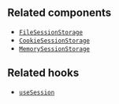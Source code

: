 ## Related components

- [`FileSessionStorage`](/api/hydrogen/components/framework/filesessionstorage)
- [`CookieSessionStorage`](/api/hydrogen/components/framework/cookiesessionstorage)
- [`MemorySessionStorage`](/api/hydrogen/components/framework/memorysessionstorage)

## Related hooks

- [`useSession`](/api/hydrogen/hooks/framework/usesession)
